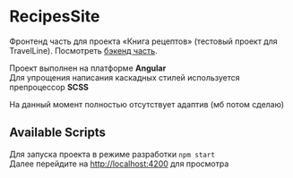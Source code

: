 # RecipesSite
Фронтенд часть для проекта «Книга рецептов» (тестовый проект для TravelLine).
Посмотреть [бэкенд часть](https://github.com/AlexPshkov/RecipesSiteBackend).

Проект выполнен на платформе **Angular**\
Для упрощения написания каскадных стилей используется препроцессор **SCSS**

На данный момент полностью отсутствует адаптив (мб потом сделаю)


## Available Scripts

Для запуска проекта в режиме разработки `npm start`\
Далее перейдите на [http://localhost:4200](http://localhost:4200) для просмотра
